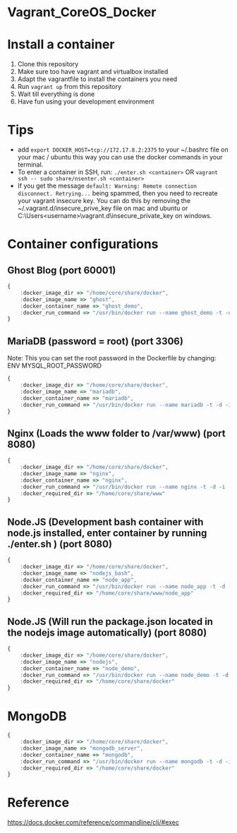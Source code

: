 Vagrant_CoreOS_Docker
=====================

# Install a container
1. Clone this repository
2. Make sure too have vagrant and virtualbox installed
3. Adapt the vagrantfile to install the containers you need
3. Run `vagrant up` from this repository
4. Wait till everything is done
5. Have fun using your development environment

# Tips
- add `export DOCKER_HOST=tcp://172.17.8.2:2375` to your ~/.bashrc file on your mac / ubuntu
this way you can use the docker commands in your terminal.
- To enter a container in SSH, run: `./enter.sh <container>` OR `vagrant ssh -- sudo share/nsenter.sh <container>`
- If you get the message  `default: Warning: Remote connection disconnect. Retrying...` being spammed, then you need to recreate your vagrant insecure key. You can do this by removing the ~/.vagrant.d/insecure_prive_key file on mac and ubuntu or C:\Users\<username>\vagrant.d\insecure_private_key on windows.

# Container configurations
## Ghost Blog (port 60001)
```javascript
{
    :docker_image_dir => "/home/core/share/docker",
    :docker_image_name => "ghost",
    :docker_container_name => "ghost_demo",
    :docker_run_command => "/usr/bin/docker run --name ghost_demo -t -d -i -p 60001:2368 -e environment=development ghost"
}
```

## MariaDB (password = root) (port 3306)

Note: This you can set the root password in the Dockerfile by changing: ENV MYSQL_ROOT_PASSWORD

```javascript
{
    :docker_image_dir => "/home/core/share/docker",
    :docker_image_name => "mariadb",
    :docker_container_name => "mariadb",
    :docker_run_command => "/usr/bin/docker run --name mariadb -t -d -i -p 3306:3306 -e MYSQL_ROOT_PASSWORD=root mariadb"
}
```

## Nginx (Loads the www folder to /var/www) (port 8080)
```javascript
{
    :docker_image_dir => "/home/core/share/docker",
    :docker_image_name => "nginx",
    :docker_container_name => "nginx",
    :docker_run_command => "/usr/bin/docker run --name nginx -t -d -i -p 80:80 -v /home/core/share/www:/var/www -v /home/core/share/logs:/var/log nginx",
    :docker_required_dir => "/home/core/share/www"
}
```

## Node.JS (Development bash container with node.js installed, enter container by running ./enter.sh <containerName>) (port 8080)
```javascript
{
    :docker_image_dir => "/home/core/share/docker",
    :docker_image_name => "nodejs_bash",
    :docker_container_name => "node_app",
    :docker_run_command => "/usr/bin/docker run --name node_app -t -d -i -p 8080:8080 nodejs_bash -v /home/core/share/www:/var/www",
    :docker_required_dir => "/home/core/share/www/node_app"
}
```

## Node.JS (Will run the package.json located in the nodejs image automatically) (port 8080)
```javascript
{
    :docker_image_dir => "/home/core/share/docker",
    :docker_image_name => "nodejs",
    :docker_container_name => "node_demo",
    :docker_run_command => "/usr/bin/docker run --name node_demo -t -d -i -p 8080:8080 nodejs",
    :docker_required_dir => "/home/core/share/docker"
}
```

# MongoDB
```javascript
{
    :docker_image_dir => "/home/core/share/docker",
    :docker_image_name => "mongodb_server",
    :docker_container_name => "mongodb",
    :docker_run_command => "/usr/bin/docker run --name mongodb -t -d -i -p 27017:27017 mongodb_server",
    :docker_required_dir => "/home/core/share/docker"
}
```

# Reference
https://docs.docker.com/reference/commandline/cli/#exec
